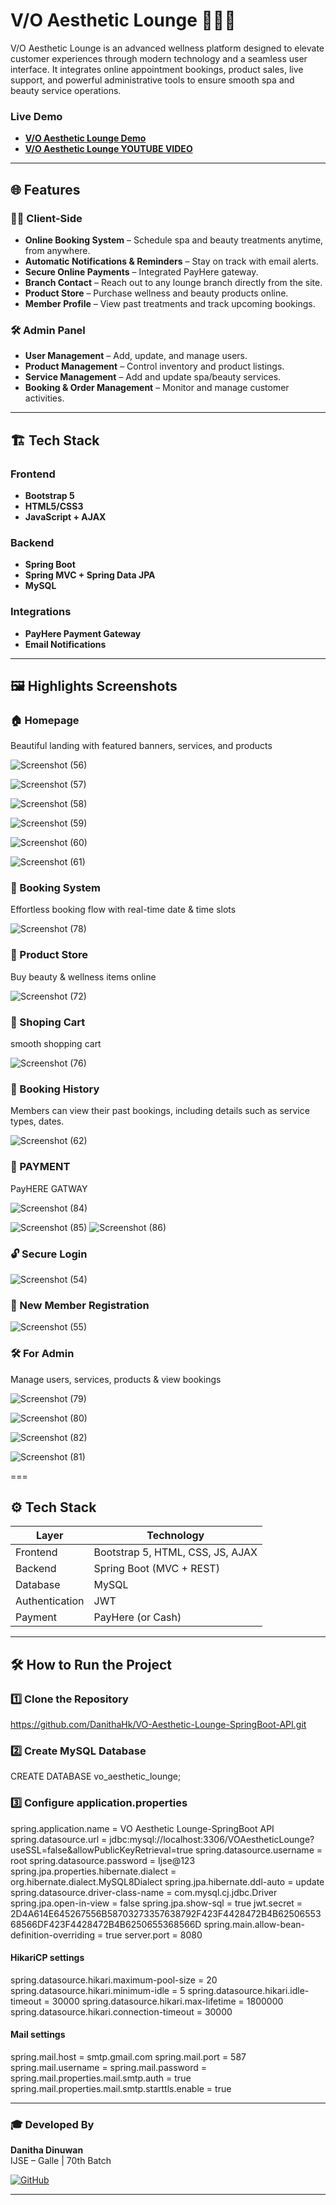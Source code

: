 # V/O Aesthetic Lounge 💆‍♀️✨

V/O Aesthetic Lounge is an advanced wellness platform designed to elevate customer experiences through modern technology and a seamless user interface. It integrates online appointment bookings, product sales, live support, and powerful administrative tools to ensure smooth spa and beauty service operations.

### Live Demo
- [**V/O Aesthetic Lounge Demo**](https://voaestheticlounge-api.netlify.app)
- [**V/O Aesthetic Lounge YOUTUBE VIDEO**](https://youtu.be/ZhiF-HsnPAY?si=fVIXX8mIyHq-9jBl)

---
## 🌐 Features

### 🧖‍♀️ Client-Side
- **Online Booking System** – Schedule spa and beauty treatments anytime, from anywhere.
- **Automatic Notifications & Reminders** – Stay on track with email alerts.
- **Secure Online Payments** – Integrated PayHere gateway.
- **Branch Contact** – Reach out to any lounge branch directly from the site.
- **Product Store** – Purchase wellness and beauty products online.
- **Member Profile** – View past treatments and track upcoming bookings.

### 🛠️ Admin Panel
- **User Management** – Add, update, and manage users.
- **Product Management** – Control inventory and product listings.
- **Service Management** – Add and update spa/beauty services.
- **Booking & Order Management** – Monitor and manage customer activities.

---

## 🏗️ Tech Stack

### Frontend
- **Bootstrap 5**
- **HTML5/CSS3**
- **JavaScript + AJAX**

### Backend
- **Spring Boot**
- **Spring MVC + Spring Data JPA**
- **MySQL**

### Integrations
- **PayHere Payment Gateway**
- **Email Notifications**



---

## 🖼️ Highlights Screenshots

### 🏠 Homepage  

Beautiful landing with featured banners, services, and products

![Screenshot (56)](https://github.com/user-attachments/assets/a5e39df0-ce20-47c5-b7b9-22f01f6e3d7a)


![Screenshot (57)](https://github.com/user-attachments/assets/ac509db4-9ec0-4234-b794-85040103799a)


![Screenshot (58)](https://github.com/user-attachments/assets/b4130bae-3051-40e6-9dc0-526abfbc18d1)


![Screenshot (59)](https://github.com/user-attachments/assets/6243aa1e-99a4-46af-8aee-31dad97bdf7b)


![Screenshot (60)](https://github.com/user-attachments/assets/176eb109-4c25-48c5-9d27-b495372baf74)


![Screenshot (61)](https://github.com/user-attachments/assets/e9d03d4a-b631-41e5-942d-5a0f7031090d)

### 📅 Booking System  
Effortless booking flow with real-time date & time slots


![Screenshot (78)](https://github.com/user-attachments/assets/a8636c9a-45b2-484c-bb35-3939bb1a09aa)


### 🛒 Product Store
Buy beauty & wellness items online


![Screenshot (72)](https://github.com/user-attachments/assets/1117e68f-d6c4-42b8-a23f-47c774861cf7)


### 🛒 Shoping Cart

smooth shopping cart


![Screenshot (76)](https://github.com/user-attachments/assets/091d7770-7ba1-4863-92d8-e250bbb15eea)

### 📜 Booking History
Members  can view their past bookings, including details such as service types, dates.


![Screenshot (62)](https://github.com/user-attachments/assets/70f6726b-6de8-460b-86ac-7d9268877876)




### 📜 PAYMENT
PayHERE GATWAY

![Screenshot (84)](https://github.com/user-attachments/assets/21c71f84-f9d2-4481-8cf1-971e97f39ff8)

![Screenshot (85)](https://github.com/user-attachments/assets/5603f72e-2f5a-4f07-a511-1119d8636355)
![Screenshot (86)](https://github.com/user-attachments/assets/f8185e36-577e-40da-96fa-2ae5e424f705)

### 🔓 Secure Login


![Screenshot (54)](https://github.com/user-attachments/assets/f17668f4-ba45-496c-bd33-0831ff0c6040)
### 👥 New Member Registration


![Screenshot (55)](https://github.com/user-attachments/assets/acb53ffe-b1e9-4e49-b39f-75037da36cd1)



### 🛠️ For Admin
Manage users, services, products & view bookings


![Screenshot (79)](https://github.com/user-attachments/assets/9235d869-496c-4db1-8dc3-22fcc959c1ae)


![Screenshot (80)](https://github.com/user-attachments/assets/8c0e7dca-345b-4beb-903c-9a2a7d19988d)


![Screenshot (82)](https://github.com/user-attachments/assets/bfa13c1e-ab9a-4c7c-8ccc-7834007db77a)


![Screenshot (81)](https://github.com/user-attachments/assets/7834212b-3466-42d1-9b2f-d5aa1da2d13c)


===

## ⚙️ Tech Stack

| Layer         | Technology           |
|---------------|----------------------|
| Frontend      | Bootstrap 5, HTML, CSS, JS, AJAX |
| Backend       | Spring Boot (MVC + REST) |
| Database      | MySQL                |
| Authentication| JWT                  |
| Payment       | PayHere (or Cash)    |

---

## 🛠️ How to Run the Project

### 1️⃣ Clone the Repository
https://github.com/DanithaHk/VO-Aesthetic-Lounge-SpringBoot-API.git

### 2️⃣ Create MySQL Database
CREATE DATABASE vo_aesthetic_lounge;

### 3️⃣ Configure application.properties

spring.application.name                      = VO Aesthetic Lounge-SpringBoot API
spring.datasource.url                        = jdbc:mysql://localhost:3306/VOAestheticLounge?useSSL=false&allowPublicKeyRetrieval=true
spring.datasource.username                   = root
spring.datasource.password                   = Ijse@123
spring.jpa.properties.hibernate.dialect      = org.hibernate.dialect.MySQL8Dialect
spring.jpa.hibernate.ddl-auto                = update
spring.datasource.driver-class-name          = com.mysql.cj.jdbc.Driver
spring.jpa.open-in-view                      = false
spring.jpa.show-sql                          = true
jwt.secret                                   = 2D4A614E645267556B58703273357638792F423F4428472B4B6250655368566DF423F4428472B4B6250655368566D
spring.main.allow-bean-definition-overriding = true
server.port                                  = 8080

#### HikariCP settings
spring.datasource.hikari.maximum-pool-size   = 20
spring.datasource.hikari.minimum-idle        = 5
spring.datasource.hikari.idle-timeout        = 30000
spring.datasource.hikari.max-lifetime        = 1800000
spring.datasource.hikari.connection-timeout  = 30000

#### Mail settings
spring.mail.host                             = smtp.gmail.com
spring.mail.port                             = 587
spring.mail.username                         = 
spring.mail.password                         = 
spring.mail.properties.mail.smtp.auth        = true
spring.mail.properties.mail.smtp.starttls.enable = true

---


### 🎓 Developed By  
**Danitha Dinuwan**  
IJSE – Galle | 70th Batch  


[![GitHub](https://img.shields.io/badge/GitHub-Danitha--Hk-181717?style=flat-square&logo=github&logoColor=white)](https://github.com/DanithaHk)

---
